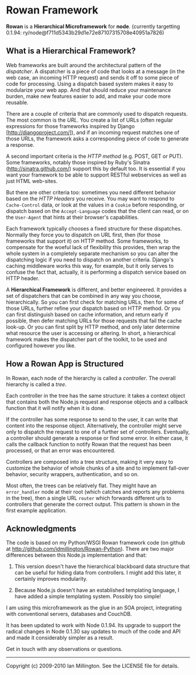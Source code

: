 Rowan Framework
===============

**Rowan** is a **Hierarchical Microframework** for **node**.
(currently targetting 0.1.94: ry/node@f711d5343b29d1e72e87107315708e40951a7826)


What is a Hierarchical Framework?
---------------------------------

Web frameworks are built around the architectural pattern of the
*dispatcher*. A dispatcher is a piece of code that looks at a message
(in the web case, an incoming HTTP request) and sends it off to some
piece of code for processing. Using a dispatch based system makes it
easy to modularize your web app. And that should reduce your
maintenance burden, make new features easier to add, and make your
code more reusable.

There are a couple of criteria that are commonly used to dispatch
requests. The most common is the *URL*. You create a list of URLs
(often regular expressions for those frameworks inspired by Django
[http://djangoproject.com/]), and if an incoming request matches one
of those URLs, the framework asks a corresponding piece of code to
generate a response.

A second important criteria is the *HTTP method* (e.g. POST, GET or
PUT). Some frameworks, notably those inspired by Ruby's Sinatra
(http://sinatra.github.com/) support this by default too. It is
essential if you want your framework to be able to support RESTful
webservices as well as just HTML web-sites.

But there are other criteria too: sometimes you need different
behavior based on the *HTTP Headers* you receive. You may want to
respond to `Cache-Control` data, or look at the values in a `Cookie`
before responding, or dispatch based on the `Accept-Language` codes
that the client can read, or on the `User-Agent` that hints at their
browser's capabilities.

Each framework typically chooses a fixed structure for these
dispatches. Normally they force you to dispatch on URL first, then
(for those frameworks that support it) on HTTP method. Some
frameworks, to compensate for the woeful lack of flexibility this
provides, then wrap the whole system in a completely separate
mechanism so you can alter the dispatching logic if you need to
dispatch on another criteria. Django's caching middleware works this
way, for example, but it only serves to confuse the fact that,
actually, it is performing a dispatch service based on HTTP header.

A **Hierarchical Framework** is different, and better engineered. It
provides a set of dispatchers that can be combined in any way you
choose, hierarchically. So you can first check for matching URLs, then
for some of those URLs, further refine your dispatch based on HTTP
method. Or you can first distinguish based on cache information, and
return early if possible, then defer matching URLs for those requests
that fail the cache look-up. Or you can first split by HTTP method,
and only later determine what resource the user is accessing or
altering. In short, a hierarchical framework makes the dispatcher part
of the toolkit, to be used and configured however you like.


How a Rowan App is Structured
-----------------------------

In Rowan, each node of the hierarchy is called a *controller*. The
overall hierarchy is called a *tree*.

Each controller in the tree has the same structure: it takes a context
object that contains both the Node.js request and response objects and
a callback function that it will notify when it is done.

If the controller has some response to send to the user, it can write
that content into the response object. Alternatively, the controller
might serve only to dispatch the request to one of a further set of
controllers. Eventually, a controller should generate a response or
find some error. In either case, it calls the callback function to
notify Rowan that the request has been processed, or that an error was
encountered.

Controllers are composed into a tree structure, making it very easy to
customize the behavior of whole chunks of a site and to implement
fall-over behavior, security wrappers, authentication, and so on.

Most often, the trees can be relatively flat. They might have an
`error_handler` node at their root (which catches and reports any
problems in the tree), then a single URL `router` which forwards
different urls to controllers that generate the correct output. This
pattern is shown in the first example application.


Acknowledgments
----------------

The code is based on my Python/WSGI Rowan framework code (on github at
http://github.com/idmillington/Rowan-Python). There are two major
differences between this Node.js implementation and that:

1. This version doesn't have the hierarchical blackboard data
structure that can be useful for hiding data from controllers. I might
add this later, it certainly improves modularity.

2. Because Node.js doesn't have an established templating language, I
have added a simple templating system. Possibly too simple!

I am using this microframework as the glue in an SOA project,
integrating with conventional servers, databases and CouchDB.

It has been updated to work with Node 0.1.94. Its upgrade to support
the radical changes in Node 0.1.30 say updates to much of the code and
API and made it considerably simpler as a result.

Get in touch with any observations or questions.

---

Copyright (c) 2009-2010 Ian Millington. See the LICENSE file for details.
